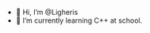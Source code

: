 - 👋 Hi, I’m @Ligheris
- 🌱 I’m currently learning C++ at school.

<!---
Ligheris/Ligheris is a ✨ special ✨ repository because its `README.md` (this file) appears on your GitHub profile.
You can click the Preview link to take a look at your changes.
--->
